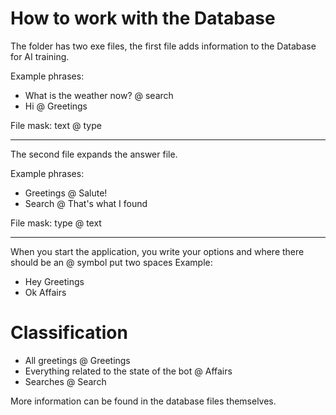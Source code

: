 # How to work with the Database

The folder has two exe files, the first file adds information to the Database for AI training.

Example phrases:
- What is the weather now? @ search
- Hi @ Greetings

File mask: text @ type

---

The second file expands the answer file.

Example phrases:
- Greetings @ Salute!
- Search @ That's what I found

File mask: type @ text

---

When you start the application, you write your options and where there should be an @ symbol put two spaces
Example:
- Hey  Greetings
- Ok  Affairs


# Classification

- All greetings @ Greetings
- Everything related to the state of the bot @ Affairs
- Searches @ Search

More information can be found in the database files themselves.
